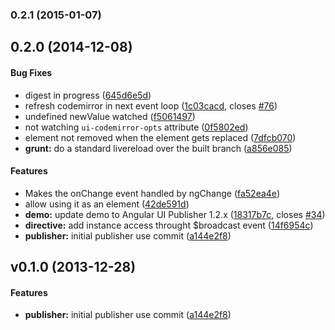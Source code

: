 <a name="0.2.1"></a>
### 0.2.1 (2015-01-07)


<a name="0.2.0"></a>
## 0.2.0 (2014-12-08)


#### Bug Fixes

* digest in progress ([645d6e5d](https://github.com/angular-ui/ui-codemirror/commit/645d6e5da2cfb40afa342cd6822374b2299bba39))
* refresh codemirror in next event loop ([1c03cacd](https://github.com/angular-ui/ui-codemirror/commit/1c03cacdd30d5b70cb0e8c15b6383fbfddeff6d2), closes [#76](https://github.com/angular-ui/ui-codemirror/issues/76))
* undefined newValue watched ([f5061497](https://github.com/angular-ui/ui-codemirror/commit/f5061497f465090be4bb53a4b4b6c534c586d214))
* not watching `ui-codemirror-opts` attribute ([0f5802ed](https://github.com/angular-ui/ui-codemirror/commit/0f5802ed39444b3c3dcf49b5bbcc9fd756833cfe))
* element not removed when the element gets replaced ([7dfcb070](https://github.com/angular-ui/ui-codemirror/commit/7dfcb0704220d8034647b18e41ffd9ee7904d525))
* **grunt:** do a standard livereload over the built branch ([a856e085](https://github.com/angular-ui/ui-codemirror/commit/a856e085a0ddff949b15c5cac9ec67b4323d8e13))


#### Features

* Makes the onChange event handled by ngChange ([fa52ea4e](https://github.com/angular-ui/ui-codemirror/commit/fa52ea4e86b85dc9e2b90996282cb1cc12020d04))
* allow using it as an element ([42de591d](https://github.com/angular-ui/ui-codemirror/commit/42de591db63711d27b75fa5d345623ab3e472efb))
* **demo:** update demo to Angular UI Publisher 1.2.x ([18317b7c](https://github.com/angular-ui/ui-codemirror/commit/18317b7c010c80e3eadc4f516eae62d2be837e73), closes [#34](https://github.com/angular-ui/ui-codemirror/issues/34))
* **directive:** add instance access throught $broadcast event ([14f6954c](https://github.com/angular-ui/ui-codemirror/commit/14f6954c376479ac2108edc0556b48c6b1123953))
* **publisher:** initial publisher use commit ([a144e2f8](https://github.com/angular-ui/ui-codemirror/commit/a144e2f8b3134df9e4a9ce313778b0086ea82af9))


<a name="v0.1.0"></a>
## v0.1.0 (2013-12-28)


#### Features

* **publisher:** initial publisher use commit ([a144e2f8](https://github.com/angular-ui/ui-codemirror/commit/a144e2f8b3134df9e4a9ce313778b0086ea82af9))

